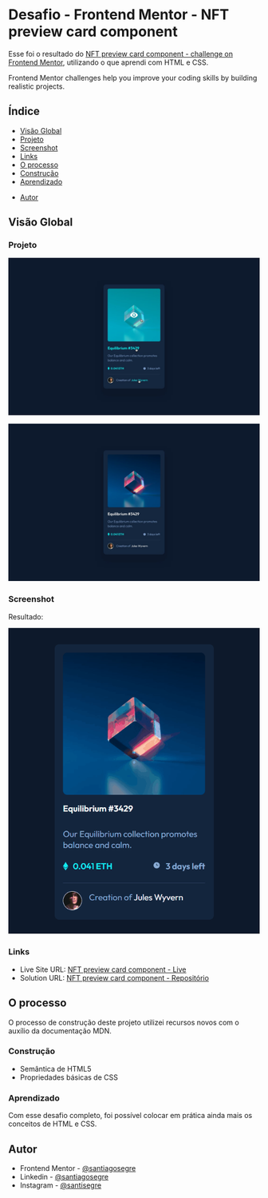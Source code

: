 # Desafio - Frontend Mentor - NFT preview card component

Esse foi o resultado do [NFT preview card component - challenge on Frontend Mentor](https://www.frontendmentor.io/challenges/interactive-rating-component-koxpeBUmI), utilizando o que aprendi com HTML e CSS.

Frontend Mentor challenges help you improve your coding skills by building realistic projects. 


## Índice

  - [Visão Global](#visão-global)
  - [Projeto](#projeto)
  - [Screenshot](#screenshot)
  - [Links](#links)
  - [O processo](#o-processo)
  - [Construção](#construção)
  - [Aprendizado](#aprendizado)
<!-- - [Desenvolvimento contínuo](#desenvolvimento-contínuo) -->
<!-- - [Recursos úteis](#recursos-úteis) -->
  - [Autor](#autor)



## Visão Global


### Projeto
![](./design/active-states.jpg)

![](./design/desktop-design.jpg)


### Screenshot

Resultado:

![](./design/gif2.gif)


### Links

- Live Site URL: [NFT preview card component - Live](https://santiagosegre.github.io/desafios/nft-preview-card-component-main/)
- Solution URL: [NFT preview card component - Repositório](https://github.com/santiagosegre/desafios/tree/main/nft-preview-card-component-main)

## O processo

O processo de construção deste projeto utilizei recursos novos com o auxílio da documentação MDN.

### Construção

- Semântica de HTML5
- Propriedades básicas de CSS

### Aprendizado

Com esse desafio completo, foi possível colocar em prática ainda mais os conceitos de HTML e CSS.


## Autor

<!-- - Website - [Add your name here](https://www.your-site.com) -->
- Frontend Mentor - [@santiagosegre](https://www.frontendmentor.io/profile/santiagosegre)
- Linkedin - [@santiagosegre](https://www.linkedin.com/in/santiagosegre/)
- Instagram - [@santisegre](https://www.instagram.com/santisegre/)
